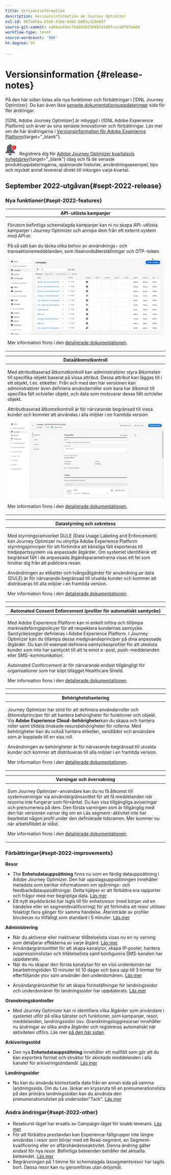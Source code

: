 ```yaml
---
title: Versionsinformation
description: Versionsinformation om Journey Optimizer
exl-id: 06fa956a-b500-416e-9d42-b683c328e837
source-git-commit: ad04aeddac78a6910258d924148fceca8fd7b6d9
workflow-type: tm+mt
source-wordcount: '986'
ht-degree: 9%

---
```


# Versionsinformation {#release-notes}

På den här sidan listas alla nya funktioner och förbättringar i [!DNL Journey Optimizer]. Du kan även läsa [senaste dokumentationsuppdateringar](documentation-updates.md) sida för fler ändringar.

[!DNL Adobe Journey Optimizer] är inbyggd i [!DNL Adobe Experience Platform] och ärver av sina senaste innovationer och förbättringar. Läs mer om de här ändringarna i [Versionsinformation för Adobe Experience Platform](https://experienceleague.adobe.com/docs/experience-platform/release-notes/latest.html){target=&quot;_blank&quot;}.

![Nyhetsbrev](../assets/do-not-localize/nl-icon.png) Registrera dig för [Adobe Journey Optimizer kvartalsvis nyhetsbrev](https://www.adobe.com/subscription/Adobe_Journey_Optimizer_NL.html){target=&quot;_blank&quot;} idag och få de senaste produktuppdateringarna, spännande historier, användningsexempel, tips och mycket annat levererat direkt till inkorgen varje kvartal.

## September 2022-utgåvan{#sept-2022-release}

### Nya funktioner{#sept-2022-features}


<!--
<table>
<thead>
<tr>
<th><strong>Dynamic content & new conditional rule builder</strong><br/></th>
</tr>
</thead>
<tbody>
<tr>
<td>
<p>You can now create dynamic content to adapt the content of your messages based on conditional rules.</p> 
<p>Conditional rules are created using a visual rule builder within the Expression Editor, where you can store them for further reuse across your journeys and campaigns.</p>
<img src="assets/do-not-localize/dynamic-content.gif"/>
<p>For more information, refer to the <a href="../personalization/get-started-dynamic-content.md">detailed documentation</a>.
</td>
</tr>
</tbody>
</table>
-->

<table>
<thead>
<tr>
<th><strong>API-utlösta kampanjer</strong><br/></th>
</tr>
</thead>
<tbody>
<tr>
<td>
<p>Förutom befintliga schemalagda kampanjer kan ni nu skapa API-utlösta kampanjer i Journey Optimizer och anropa dem från ett externt system med API:er.</p>
<p>På så sätt kan du täcka olika behov av användnings- och transaktionsmeddelanden, som lösenordsåterställningar och OTP-token.</p>
<img src="assets/do-not-localize/api-triggered.gif"/>
<p>Mer information finns i den <a href="../campaigns/api-triggered-campaigns.md">detaljerade dokumentationen</a>.
</td>
</tr>
</tbody>
</table>

<table>
<thead>
<tr>
<th><strong>Dataåtkomstkontroll</strong><br/></th>
</tr>
</thead>
<tbody>
<tr>
<td>
<p>Med attributbaserad åtkomstkontroll kan administratörer styra åtkomsten till specifika objekt baserat på vissa attribut. Dessa attribut kan läggas till i ett objekt, t.ex. etiketter. Från och med den här versionen kan administratörer även definiera användarroller som bara har åtkomst till specifika fält och/eller objekt, och data som motsvarar dessa fält och/eller objekt.</p>
<p> Attributbaserad åtkomstkontroll är för närvarande begränsad till vissa kunder och kommer att användas i alla miljöer i en framtida version.</p>
<img src="assets/do-not-localize/olac.gif"/>
<p>Mer information finns i den <a href="../administration/object-based-access.md">detaljerade dokumentationen</a>.
</td>
</tr>
</tbody>
</table>


<table>
<thead>
<tr>
<th><strong>Datastyrning och sekretess</strong><br/></th>
</tr>
</thead>
<tbody>
<tr>
<td>
<p>Med styrningsramverket DULE (Data Usage Labeling and Enforcement) kan Journey Optimizer nu utnyttja Adobe Experience Platform styrningsprinciper för att förhindra att känsliga fält exporteras till tredjepartssystem via anpassade åtgärder. Om systemet identifierar ett begränsat fält i de anpassade åtgärdsparametrarna visas ett fel som hindrar dig från att publicera resan.</p>
<p>Användningen av etiketter och tvångsåtgärder för användning av data (DULE) är för närvarande begränsad till utvalda kunder och kommer att distribueras till alla miljöer i en framtida version.</p>
<p>Mer information finns i den <a href="../action/action-privacy.md">detaljerade dokumentationen</a>.
</td>
</tr>
</tbody>
</table>

<table>
<thead>
<tr>
<th><strong>Automated Consent Enforcement (profiler för automatiskt samtycke)</strong><br/></th>
</tr>
</thead>
<tbody>
<tr>
<td>
<p>Med Adobe Experience Platform kan ni enkelt införa och tillämpa marknadsföringspolicyer för att respektera kundernas samtycke. Samtyckesregler definieras i Adobe Experience Platform. I Journey Optimizer kan du tillämpa dessa medgivandeprinciper på dina anpassade åtgärder. Du kan till exempel definiera samtyckesprofiler för att utesluta kunder som inte har samtyckt till att ta emot e-post, push-meddelanden eller SMS-kommunikation.
<p>Automated Conforcement är för närvarande endast tillgängligt för organisationer som har köpt tillägget Healthcare Shield.</p>
<p>Mer information finns i den <a href="../action/consent.md">detaljerade dokumentationen</a>.
</td>
</tr>
</tbody>
</table>

<table>
<thead>
<tr>
<th><strong>Behörighetshantering</strong><br/></th>
</tr>
</thead>
<tbody>
<tr>
<td>
<p>Journey Optimizer har stöd för att definiera användarroller och åtkomstprinciper för att hantera behörigheter för funktioner och objekt. Via <strong>Adobe Experience Cloud-behörigheter</strong>kan du skapa och hantera roller samt tilldela önskade resursbehörigheter för rollerna. Med behörigheter kan du också hantera etiketter, sandlådor och användare som är kopplade till en viss roll.</p>
<p> Användningen av behörigheter är för närvarande begränsad till utvalda kunder och kommer att distribueras till alla miljöer i en framtida version.</p>
<p>Mer information finns i den <a href="../administration/attribute-based-access.md">detaljerade dokumentationen</a>.
</td>
</tr>
</tbody>
</table>

<table>
<thead>
<tr>
<th><strong>Varningar och övervakning</strong><br/></th>
</tr>
</thead>
<tbody>
<tr>
<td>
<p>Som Journey Optimizer-användare kan du nu få åtkomst till systemvarningar via användargränssnittet för att få meddelanden när resorna inte fungerar som förväntat. Du kan visa tillgängliga aviseringar och prenumerera på dem. Den första varningen som är tillgänglig med den här versionen varnar dig om en Läs segment-aktivitet inte har bearbetat någon profil under den definierade tidsramen. Mer kommer nu när arbetsflödet är olåst.</p>
<p>Mer information finns i den <a href="../reports/alerts.md">detaljerade dokumentationen</a>.
</td>
</tr>
</tbody>
</table>


<!--table>
<thead>
<tr>
<th><strong>Data Hygiene</strong><br/></th>
</tr>
</thead>
<tbody>
<tr>
<td>
<p>Adobe Experience Platform provides a suite of data hygiene capabilities that allow you manage your stored data through programmatic deletions of consumer records and datasets. This capability is now available for Adobe Journey Optimizer. </p>
<p>You can manage your data stores to ensure that information is used as expected, is updated when incorrect data needs fixing, and is deleted when organizational policies deem it necessary.</p>
<p><strong>Caution</strong> - Data Hygiene capabilities are currently only available for organizations that have purchased the Healthcare Shield add-on offering.</p>
<p>For more information, refer to the <a href="../building-journeys/read-segment.md#configuring-segment-trigger-activity">detailed documentation</a>.
</td>
</tr>
</tbody>
</table-->

### Förbättringar{#sept-2022-improvements}

**Resor**

* The **Enhetsdatauppsättning** finns nu som en färdig datauppsättning i Adobe Journey Optimizer. Den här uppslagsuppsättningen innehåller metadata som berikar informationen om spårnings- och feedbackdatauppsättningar. Detta hjälper er att förbättra era rapporter och frågor med mer begripliga data. [Läs mer](../start/datasets-query-examples.md#entity-dataset)
* Ett nytt skyddsräcke har lagts till för enhetsresor (med början vid en händelse eller en segmentkvalificering) för att förhindra att resor utlöses felaktigt flera gånger för samma händelse. Återinträde av profiler blockeras nu tillfälligt som standard i 5 minuter. [Läs mer](../start/guardrails.md#events-g)

**Administrering**

* När du aktiverar eller inaktiverar tillåtelselista visas nu en ny varning som detaljerar effekterna av varje åtgärd. [Läs mer](../configuration/allow-list.md#enable-allow-list)
* Användargränssnittet för att skapa kanalytor, skapa IP-pooler, hantera suppressionslistan och tillåtelselista samt konfigurera SMS-kanalen har uppdaterats.
* När du nu skapar den första kanalytan för en viss underdomän tar bearbetningstiden 10 minuter till 10 dagar och bara upp till 3 timmar för efterföljande ytor som använder den underdomänen. [Läs mer](../configuration/channel-surfaces.md#create-channel-surface)

<!--* Now when downloading the suppression list as a CSV file, you can choose the file that was previously generated, or generate a new file.-->
* Användargränssnittet för att skapa förinställningar för landningssidor och underdomäner för landningssidor har uppdaterats. [Läs mer](../configuration/lp-subdomains.md)

**Granskningskontroller**

* Med Journey Optimizer kan ni identifiera vilka åtgärder som användare i systemet utför på olika tjänster och funktioner, som kampanjer, resor, meddelanden, landningssidor osv. Granskningsloggresurser innehåller nu ändringar av olika andra åtgärder och registreras automatiskt när aktiviteten utförs. Läs mer [på den här sidan](../privacy/audit-logs.md).

**Arkiveringsstöd**

* Den nya **Enhetsdatauppsättning** innehåller ett mallfält som gör att du kan exportera format och struktur för skickade meddelanden i alla kanaler för arkiveringsändamål. [Läs mer](../configuration/archiving-support.md)

**Landningssidor**

* Nu kan du använda kontextuella data från en annan sida på samma landningssida. Om du t.ex. länkar en kryssruta till en prenumerationslista på den primära landningssidan kan du använda den prenumerationslistan på undersidan&quot;Tack&quot;. [Läs mer](../landing-pages/lp-content.md#use-primary-page-context)

<!--* When configuring the primary page, you can now create additional data to enable storing information when the landing page is being submitted. [Learn more](../landing-pages/lp-content.md#use-additional-data)-->

<!--* You can now use information that was submitted on a landing page to send communications to your customers. For example, if a user subscribes to a given subscription list, you can leverage that information to send an email recommending other subscription lists to that user.-->

### Andra ändringar{#sept-2022-other}

* Reseburst-läget har ersatts av Campaign-läget för snabb leverans. [Läs mer](../campaigns/create-campaign.md#rapid-delivery)
* För att förbättra prestandan kan Experience-fältgrupper inte längre användas i resor som börjar med ett Read-segment, en Segment-kvalificering eller en affärshändelseaktivitet. Denna ändring gäller endast för nya resor. Befintliga beteenden behåller det aktuella beteendet. [Läs mer](../start/guardrails.md#expression-editor)
* Begränsningen på 1 timme för schemalagda lässegmentsresor har tagits bort. Dessa resor kan nu genomföras utan dröjsmål.

